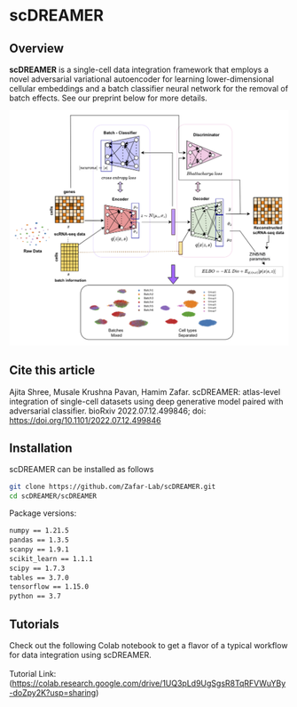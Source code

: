# scDREAMER
## Overview
**scDREAMER** is a single-cell data integration framework that employs a novel adversarial variational autoencoder for learning lower-dimensional cellular embeddings and a batch classifier neural network for the removal of batch effects. See our preprint below for more details. 

<img src='architecture.png'>

## Cite this article
Ajita Shree, Musale Krushna Pavan, Hamim Zafar. scDREAMER: atlas-level integration of single-cell datasets using deep generative model paired with adversarial classifier. bioRxiv 2022.07.12.499846; doi: https://doi.org/10.1101/2022.07.12.499846 

## Installation

scDREAMER can be installed as follows  <br />
```bash
git clone https://github.com/Zafar-Lab/scDREAMER.git
cd scDREAMER/scDREAMER
```

Package versions: <br />
```bash
numpy == 1.21.5 
pandas == 1.3.5 
scanpy == 1.9.1 
scikit_learn == 1.1.1 
scipy == 1.7.3 
tables == 3.7.0 
tensorflow == 1.15.0 
python == 3.7 
```

## Tutorials
Check out the following Colab notebook to get a flavor of a typical workflow for data integration using scDREAMER. <br /> <br />
Tutorial Link: (https://colab.research.google.com/drive/1UQ3pLd9UgSgsR8TqRFVWuYBy-doZpy2K?usp=sharing) <br />
